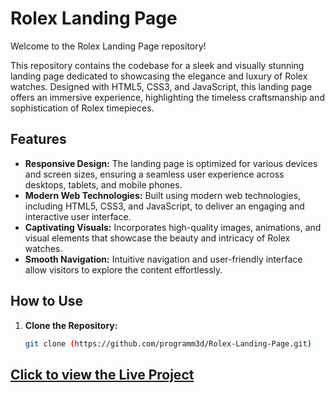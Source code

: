 # Rolex Landing Page

Welcome to the Rolex Landing Page repository!

This repository contains the codebase for a sleek and visually stunning landing page dedicated to showcasing the elegance and luxury of Rolex watches. Designed with HTML5, CSS3, and JavaScript, this landing page offers an immersive experience, highlighting the timeless craftsmanship and sophistication of Rolex timepieces.

## Features

- **Responsive Design:** The landing page is optimized for various devices and screen sizes, ensuring a seamless user experience across desktops, tablets, and mobile phones.
- **Modern Web Technologies:** Built using modern web technologies, including HTML5, CSS3, and JavaScript, to deliver an engaging and interactive user interface.
- **Captivating Visuals:** Incorporates high-quality images, animations, and visual elements that showcase the beauty and intricacy of Rolex watches.
- **Smooth Navigation:** Intuitive navigation and user-friendly interface allow visitors to explore the content effortlessly.

## How to Use

1. **Clone the Repository:**
   ```bash
   git clone (https://github.com/programm3d/Rolex-Landing-Page.git)

## [Click to view the Live Project](https://65cb35f70868ae7917de4d8d--melodious-bonbon-7b035d.netlify.app/)
